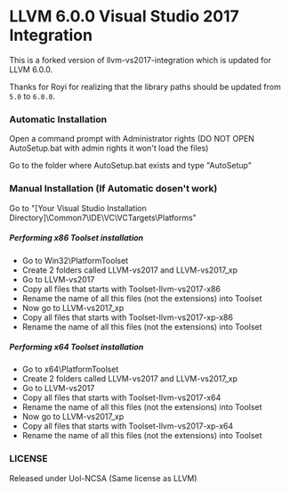 # LLVM 6.0.0 Visual Studio 2017 Integration

This is a forked version of llvm-vs2017-integration which is updated for LLVM 6.0.0.

Thanks for Royi for realizing that the library paths should be updated from `5.0` to `6.0.0`.

### Automatic Installation

Open a command prompt with Administrator rights (DO NOT OPEN AutoSetup.bat with admin rights it won't load the files)

Go to the folder where AutoSetup.bat exists and type "AutoSetup"

### Manual Installation (If Automatic dosen't work)

Go to "[Your Visual Studio Installation Directory]\Common7\IDE\VC\VCTargets\Platforms"

##### Performing x86 Toolset installation
- Go to Win32\PlatformToolset
- Create 2 folders called LLVM-vs2017 and LLVM-vs2017_xp
- Go to LLVM-vs2017
- Copy all files that starts with Toolset-llvm-vs2017-x86
- Rename the name of all this files (not the extensions) into Toolset
- Now go to LLVM-vs2017_xp
- Copy all files that starts with Toolset-llvm-vs2017-xp-x86
- Rename the name of all this files (not the extensions) into Toolset

##### Performing x64 Toolset installation
- Go to x64\PlatformToolset
- Create 2 folders called LLVM-vs2017 and LLVM-vs2017_xp
- Go to LLVM-vs2017
- Copy all files that starts with Toolset-llvm-vs2017-x64
- Rename the name of all this files (not the extensions) into Toolset
- Now go to LLVM-vs2017_xp
- Copy all files that starts with Toolset-llvm-vs2017-xp-x64
- Rename the name of all this files (not the extensions) into Toolset

### LICENSE

Released under Uol-NCSA (Same license as LLVM)
